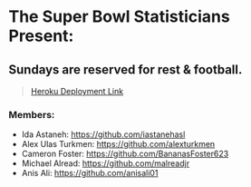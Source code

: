 # The Super Bowl Statisticians Present:

## Sundays are reserved for rest & football.

> [Heroku Deployment Link](https://nfl-project-two.herokuapp.com/)

### Members:

- Ida Astaneh: https://github.com/iastanehasl
- Alex Ulas Turkmen: https://github.com/alexturkmen
- Cameron Foster: https://github.com/BananasFoster623
- Michael Alread: https://github.com/malreadjr
- Anis Ali: https://github.com/anisali01
